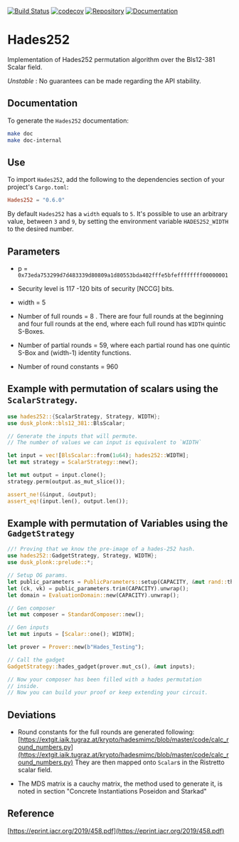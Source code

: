 [![Build Status](https://travis-ci.com/dusk-network/Hades252.svg?branch=master)](https://travis-ci.com/dusk-network/Hades252)
[![codecov](https://codecov.io/gh/dusk-network/Hades252/branch/master/graph/badge.svg)](https://codecov.io/gh/dusk-network/Hades252)
[![Repository](https://dusk-network.github.io/Hades252/repo-badge.svg)](https://github.com/dusk-network/Hades252)
[![Documentation](https://dusk-network.github.io/Hades252/badge.svg)](https://dusk-network.github.io/Hades252/index.html)

# Hades252

Implementation of Hades252 permutation algorithm over the Bls12-381 Scalar field.

*Unstable* : No guarantees can be made regarding the API stability.

## Documentation

To generate the `Hades252` documentation:

```sh
make doc
make doc-internal
```

## Use

To import `Hades252`, add the following to the dependencies section of your project's `Cargo.toml`:

```toml
Hades252 = "0.6.0"
```

By default `Hades252` has a `width` equals to `5`.
It's possible to use an arbitrary value, between `3` and `9`, by setting the
environment variable `HADES252_WIDTH` to the desired number.



## Parameters

- p = `0x73eda753299d7d483339d80809a1d80553bda402fffe5bfeffffffff00000001`

- Security level is 117 -120 bits of security [NCCG] bits.

- width = 5

- Number of full rounds = 8 . There are four full rounds at the beginning and four full rounds at the end,
where each full round has `WIDTH` quintic S-Boxes.

- Number of partial rounds = 59, where each partial round has one quintic S-Box and (width-1) identity functions.

- Number of round constants = 960

## Example with permutation of scalars using the `ScalarStrategy`.
```rust
use hades252::{ScalarStrategy, Strategy, WIDTH};
use dusk_plonk::bls12_381::BlsScalar;

// Generate the inputs that will permute.
// The number of values we can input is equivalent to `WIDTH`

let input = vec![BlsScalar::from(1u64); hades252::WIDTH];
let mut strategy = ScalarStrategy::new();

let mut output = input.clone();
strategy.perm(output.as_mut_slice());

assert_ne!(&input, &output);
assert_eq!(input.len(), output.len());

```

## Example with permutation of Variables using the `GadgetStrategy`
```rust
//! Proving that we know the pre-image of a hades-252 hash.
use hades252::GadgetStrategy, Strategy, WIDTH};
use dusk_plonk::prelude::*;

// Setup OG params.
let public_parameters = PublicParameters::setup(CAPACITY, &mut rand::thread_rng()).unwrap();
let (ck, vk) = public_parameters.trim(CAPACITY).unwrap();
let domain = EvaluationDomain::new(CAPACITY).unwrap();

// Gen composer
let mut composer = StandardComposer::new();

// Gen inputs
let mut inputs = [Scalar::one(); WIDTH];

let prover = Prover::new(b"Hades_Testing");

// Call the gadget
GadgetStrategy::hades_gadget(prover.mut_cs(), &mut inputs);

// Now your composer has been filled with a hades permutation
// inside.
// Now you can build your proof or keep extending your circuit.
```

## Deviations

- Round constants for the full rounds are generated following: [https://extgit.iaik.tugraz.at/krypto/hadesmimc/blob/master/code/calc_round_numbers.py](https://extgit.iaik.tugraz.at/krypto/hadesmimc/blob/master/code/calc_round_numbers.py)
They are then mapped onto `Scalar`s in the Ristretto scalar field.

- The MDS matrix is a cauchy matrix, the method used to generate it, is noted in section "Concrete Instantiations Poseidon and Starkad"

## Reference

[https://eprint.iacr.org/2019/458.pdf](https://eprint.iacr.org/2019/458.pdf)
